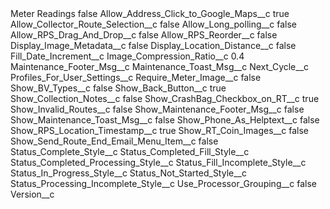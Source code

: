 <?xml version="1.0" encoding="UTF-8"?>
<CustomMetadata xmlns="http://soap.sforce.com/2006/04/metadata" xmlns:xsi="http://www.w3.org/2001/XMLSchema-instance" xmlns:xsd="http://www.w3.org/2001/XMLSchema">
    <label>Meter Readings</label>
    <protected>false</protected>
    <values>
        <field>Allow_Address_Click_to_Google_Maps__c</field>
        <value xsi:type="xsd:boolean">true</value>
    </values>
    <values>
        <field>Allow_Collector_Route_Selection__c</field>
        <value xsi:type="xsd:boolean">false</value>
    </values>
    <values>
        <field>Allow_Long_polling__c</field>
        <value xsi:type="xsd:boolean">false</value>
    </values>
    <values>
        <field>Allow_RPS_Drag_And_Drop__c</field>
        <value xsi:type="xsd:boolean">false</value>
    </values>
    <values>
        <field>Allow_RPS_Reorder__c</field>
        <value xsi:type="xsd:boolean">false</value>
    </values>
    <values>
        <field>Display_Image_Metadata__c</field>
        <value xsi:type="xsd:boolean">false</value>
    </values>
    <values>
        <field>Display_Location_Distance__c</field>
        <value xsi:type="xsd:boolean">false</value>
    </values>
    <values>
        <field>Fill_Date_Increment__c</field>
        <value xsi:nil="true"/>
    </values>
    <values>
        <field>Image_Compression_Ratio__c</field>
        <value xsi:type="xsd:double">0.4</value>
    </values>
    <values>
        <field>Maintenance_Footer_Msg__c</field>
        <value xsi:nil="true"/>
    </values>
    <values>
        <field>Maintenance_Toast_Msg__c</field>
        <value xsi:nil="true"/>
    </values>
    <values>
        <field>Next_Cycle__c</field>
        <value xsi:nil="true"/>
    </values>
    <values>
        <field>Profiles_For_User_Settings__c</field>
        <value xsi:nil="true"/>
    </values>
    <values>
        <field>Require_Meter_Image__c</field>
        <value xsi:type="xsd:boolean">false</value>
    </values>
    <values>
        <field>Show_BV_Types__c</field>
        <value xsi:type="xsd:boolean">false</value>
    </values>
    <values>
        <field>Show_Back_Button__c</field>
        <value xsi:type="xsd:boolean">true</value>
    </values>
    <values>
        <field>Show_Collection_Notes__c</field>
        <value xsi:type="xsd:boolean">false</value>
    </values>
    <values>
        <field>Show_CrashBag_Checkbox_on_RT__c</field>
        <value xsi:type="xsd:boolean">true</value>
    </values>
    <values>
        <field>Show_Invalid_Routes__c</field>
        <value xsi:type="xsd:boolean">false</value>
    </values>
    <values>
        <field>Show_Maintenance_Footer_Msg__c</field>
        <value xsi:type="xsd:boolean">false</value>
    </values>
    <values>
        <field>Show_Maintenance_Toast_Msg__c</field>
        <value xsi:type="xsd:boolean">false</value>
    </values>
    <values>
        <field>Show_Phone_As_Helptext__c</field>
        <value xsi:type="xsd:boolean">false</value>
    </values>
    <values>
        <field>Show_RPS_Location_Timestamp__c</field>
        <value xsi:type="xsd:boolean">true</value>
    </values>
    <values>
        <field>Show_RT_Coin_Images__c</field>
        <value xsi:type="xsd:boolean">false</value>
    </values>
    <values>
        <field>Show_Send_Route_End_Email_Menu_Item__c</field>
        <value xsi:type="xsd:boolean">false</value>
    </values>
    <values>
        <field>Status_Complete_Style__c</field>
        <value xsi:nil="true"/>
    </values>
    <values>
        <field>Status_Completed_Fill_Style__c</field>
        <value xsi:nil="true"/>
    </values>
    <values>
        <field>Status_Completed_Processing_Style__c</field>
        <value xsi:nil="true"/>
    </values>
    <values>
        <field>Status_Fill_Incomplete_Style__c</field>
        <value xsi:nil="true"/>
    </values>
    <values>
        <field>Status_In_Progress_Style__c</field>
        <value xsi:nil="true"/>
    </values>
    <values>
        <field>Status_Not_Started_Style__c</field>
        <value xsi:nil="true"/>
    </values>
    <values>
        <field>Status_Processing_Incomplete_Style__c</field>
        <value xsi:nil="true"/>
    </values>
    <values>
        <field>Use_Processor_Grouping__c</field>
        <value xsi:type="xsd:boolean">false</value>
    </values>
    <values>
        <field>Version__c</field>
        <value xsi:nil="true"/>
    </values>
</CustomMetadata>
